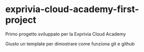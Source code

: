 # exprivia-cloud-academy-first-project
Primo progetto sviluppato per la Exprivia Cloud Academy

Giusto un template per dimostrare come funziona git e github
